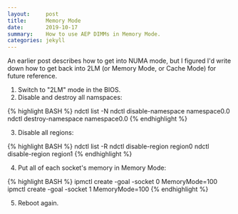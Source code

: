 ```yaml
---
layout:     post
title:      Memory Mode
date:       2019-10-17
summary:    How to use AEP DIMMs in Memory Mode.
categories: jekyll
---
```


An earlier post describes how to get into NUMA mode, but I figured I'd write down how to get back into
2LM (or Memory Mode, or Cache Mode) for future reference.

1. Switch to "2LM" mode in the BIOS.
2. Disable and destroy all namspaces:

  {% highlight BASH %}
  ndctl list -N
  ndctl disable-namespace namespace0.0
  ndctl destroy-namespace namespace0.0
  {% endhighlight %}

3. Disable all regions:
   
  {% highlight BASH %}
  ndctl list -R
  ndctl disable-region region0
  ndctl disable-region region1
  {% endhighlight %}

4. Put all of each socket's memory in Memory Mode:

  {% highlight BASH %}
  ipmctl create -goal -socket 0 MemoryMode=100
  ipmctl create -goal -socket 1 MemoryMode=100
  {% endhighlight %}

5. Reboot again.
